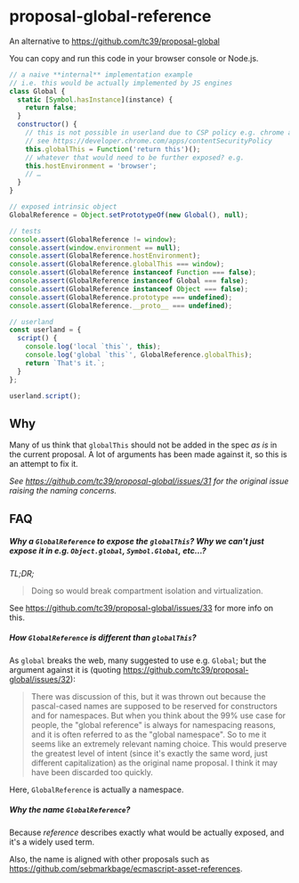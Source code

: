 # proposal-global-reference

An alternative to https://github.com/tc39/proposal-global

You can copy and run this code in your browser console or Node.js.

```js
// a naive **internal** implementation example
// i.e. this would be actually implemented by JS engines
class Global {
  static [Symbol.hasInstance](instance) {
    return false;
  }
  constructor() {
    // this is not possible in userland due to CSP policy e.g. chrome apps
    // see https://developer.chrome.com/apps/contentSecurityPolicy
    this.globalThis = Function('return this')();
    // whatever that would need to be further exposed? e.g.
    this.hostEnvironment = 'browser';
    // …
  }
}

// exposed intrinsic object
GlobalReference = Object.setPrototypeOf(new Global(), null);

// tests
console.assert(GlobalReference != window);
console.assert(window.environment == null);
console.assert(GlobalReference.hostEnvironment);
console.assert(GlobalReference.globalThis === window);
console.assert(GlobalReference instanceof Function === false);
console.assert(GlobalReference instanceof Global === false);
console.assert(GlobalReference instanceof Object === false);
console.assert(GlobalReference.prototype === undefined);
console.assert(GlobalReference.__proto__ === undefined);

// userland
const userland = {
  script() {
    console.log('local `this`', this);
    console.log('global `this`', GlobalReference.globalThis);
    return `That's it.`;
  }
};

userland.script();
```

## Why

Many of us think that `globalThis` should not be added in the spec _as is_ in the current proposal. A lot of arguments has been made against it, so this is an attempt to fix it. 

_See https://github.com/tc39/proposal-global/issues/31 for the original issue raising the naming concerns._

## FAQ

##### Why a `GlobalReference` to expose the `globalThis`? Why we can't just expose it in e.g. `Object.global`, `Symbol.Global`, etc…?

_TL;DR;_
> Doing so would break compartment isolation and virtualization.

See https://github.com/tc39/proposal-global/issues/33 for more info on this.

##### How `GlobalReference` is different than `globalThis`?

As `global` breaks the web, many suggested to use e.g. `Global`; but the argument against it is (quoting https://github.com/tc39/proposal-global/issues/32):

> There was discussion of this, but it was thrown out because the pascal-cased names are supposed to be reserved for constructors and for namespaces. But when you think about the 99% use case for people, the "global reference" is always for namespacing reasons, and it is often referred to as the "global namespace". So to me it seems like an extremely relevant naming choice. This would preserve the greatest level of intent (since it's exactly the same word, just different capitalization) as the original name proposal. I think it may have been discarded too quickly.

Here, `GlobalReference` is actually a namespace.

##### Why the name `GlobalReference`?

Because _reference_ describes exactly what would be actually exposed, and it's a widely used term.

Also, the name is aligned with other proposals such as https://github.com/sebmarkbage/ecmascript-asset-references.
